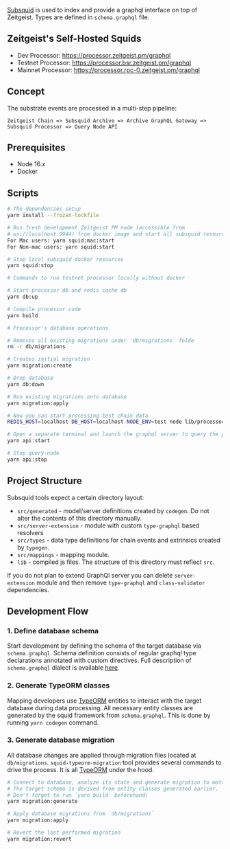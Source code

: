 [Subsquid](https://www.subsquid.io/) is used to index and provide a graphql interface on top of Zeitgeist.
Types are defined  in  `schema.graphql` file.


## Zeitgeist's Self-Hosted Squids

* Dev Processor: https://processor.zeitgeist.pm/graphql
* Testnet Processor: https://processor.bsr.zeitgeist.pm/graphql
* Mainnet Processor: https://processor.rpc-0.zeitgeist.pm/graphql


## Concept

The substrate events are processed in a multi-step pipeline:

    Zeitgeist Chain => Subsquid Archive => Archive GraphQL Gateway => Subsquid Processor => Query Node API


## Prerequisites

* Node 16.x
* Docker

## Scripts

```bash
# The dependencies setup
yarn install --frozen-lockfile

# Run fresh development Zeitgeist PM node (accessible from
# ws://localhost:9944) from docker image and start all subsquid resources
For Mac users: yarn squid:mac:start
For Non-mac users: yarn squid:start

# Stop local subsquid docker resources
yarn squid:stop

# Commands to run testnet processor locally without docker

# Start processor db and redis cache db
yarn db:up

# Compile processor code
yarn build

# Processor's database operations

# Removes all existing migrations under `db/migrations` folde
rm -r db/migrations

# Creates initial migration
yarn migration:create

# Drop database
yarn db:down

# Run existing migrations onto database
yarn migration:apply

# Now you can start processing test chain data
REDIS_HOST=localhost DB_HOST=localhost NODE_ENV=test node lib/processor.js

# Open a separate terminal and launch the graphql server to query the processed data
yarn api:start

# Stop query-node
yarn api:stop
```


## Project Structure

Subsquid tools expect a certain directory layout:

* `src/generated` - model/server definitions created by `codegen`. Do not alter the contents of this directory manually.
* `src/server-extension` - module with custom `type-graphql` based resolvers
* `src/types` - data type definitions for chain events and extrinsics created by `typegen`.
* `src/mappings` - mapping module.
* `lib` - compiled js files. The structure of this directory must reflect `src`.

If you do not plan to extend GraphQl server you can delete `server-extension` module and then remove 
`type-graphql` and `class-validator` dependencies.


## Development Flow

### 1. Define database schema

Start development by defining the schema of the target database via `schema.graphql`.
Schema definition consists of regular graphql type declarations annotated with custom directives.
Full description of `schema.graphql` dialect is available [here](https://docs.subsquid.io/schema-file/).

### 2. Generate TypeORM classes

Mapping developers use [TypeORM](https://typeorm.io) entities
to interact with the target database during data processing. All necessary entity classes are
generated by the squid framework from `schema.graphql`. This is done by running `yarn codegen`
command.

### 3. Generate database migration

All database changes are applied through migration files located at `db/migrations`.
`squid-typeorm-migration` tool provides several commands to drive the process.
It is all [TypeORM](https://typeorm.io/#/migrations) under the hood.

```bash
# Connect to database, analyze its state and generate migration to match the target schema.
# The target schema is derived from entity classes generated earlier.
# Don't forget to run `yarn build` beforehand!
yarn migration:generate

# Apply database migrations from `db/migrations`
yarn migration:apply

# Revert the last performed migration
yarn migration:revert         
```